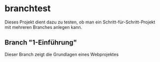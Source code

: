 # branchtest

Dieses Projekt dient dazu zu testen, ob man ein Schritt-für-Schritt-Projekt mit mehreren Branches anlegen kann.

## Branch "1-Einführung"

Dieser Branch zeigt die Grundlagen eines Webprojektes